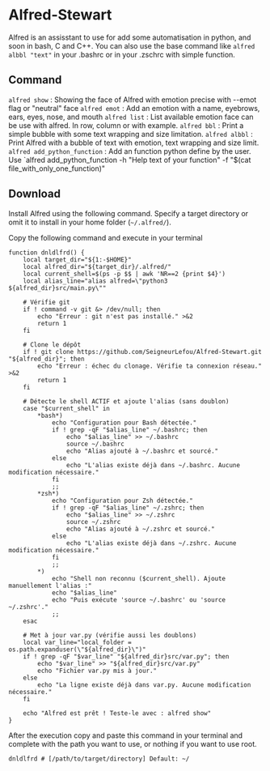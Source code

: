 # Alfred-Stewart

Alfred is an assisstant to use for add some automatisation in python, and soon in bash, C and C++. You can also use the base command like `alfred albbl "text"` in your .bashrc or in your .zschrc with simple function.

## Command

`alfred show` : Showing the face of Alfred with emotion precise with --emot flag or "neutral" face
`alfred emot` : Add an emotion with a name, eyebrows, ears, eyes, nose, and mouth
`alfred list` : List available emotion face can be use with alfred. In row, column or with example.
`alfred bbl` : Print a simple bubble with some text wrapping and size limitation.
`alfred albbl` : Print Alfred with a bubble of text with emotion, text wrapping and size limit.
`alfred add_python_function` : Add an function python define by the user. Use `alfred add_python_function -h "Help text of your function" -f "$(cat file_with_only_one_function)"

## Download

Install Alfred using the following command. Specify a target directory or omit it to install in your home folder (`~/.alfred/`).

Copy the following command and execute in your terminal

```
function dnldlfrd() {
    local target_dir="${1:-$HOME}"
    local alfred_dir="${target_dir}/.alfred/"
    local current_shell=$(ps -p $$ | awk 'NR==2 {print $4}')
    local alias_line="alias alfred=\"python3 ${alfred_dir}src/main.py\""

    # Vérifie git
    if ! command -v git &> /dev/null; then
        echo "Erreur : git n'est pas installé." >&2
        return 1
    fi

    # Clone le dépôt
    if ! git clone https://github.com/SeigneurLefou/Alfred-Stewart.git "${alfred_dir}"; then
        echo "Erreur : échec du clonage. Vérifie ta connexion réseau." >&2
        return 1
    fi

    # Détecte le shell ACTIF et ajoute l'alias (sans doublon)
    case "$current_shell" in
        *bash*)
            echo "Configuration pour Bash détectée."
            if ! grep -qF "$alias_line" ~/.bashrc; then
                echo "$alias_line" >> ~/.bashrc
                source ~/.bashrc
                echo "Alias ajouté à ~/.bashrc et sourcé."
            else
                echo "L'alias existe déjà dans ~/.bashrc. Aucune modification nécessaire."
            fi
            ;;
        *zsh*)
            echo "Configuration pour Zsh détectée."
            if ! grep -qF "$alias_line" ~/.zshrc; then
                echo "$alias_line" >> ~/.zshrc
                source ~/.zshrc
                echo "Alias ajouté à ~/.zshrc et sourcé."
            else
                echo "L'alias existe déjà dans ~/.zshrc. Aucune modification nécessaire."
            fi
            ;;
        *)
            echo "Shell non reconnu ($current_shell). Ajoute manuellement l'alias :"
            echo "$alias_line"
            echo "Puis exécute 'source ~/.bashrc' ou 'source ~/.zshrc'."
            ;;
    esac

    # Met à jour var.py (vérifie aussi les doublons)
    local var_line="local_folder = os.path.expanduser(\"${alfred_dir}\")"
    if ! grep -qF "$var_line" "${alfred_dir}src/var.py"; then
        echo "$var_line" >> "${alfred_dir}src/var.py"
        echo "Fichier var.py mis à jour."
    else
        echo "La ligne existe déjà dans var.py. Aucune modification nécessaire."
    fi

    echo "Alfred est prêt ! Teste-le avec : alfred show"
}
```

After the execution copy and paste this command in your terminal and complete with the path you want to use, or nothing if you want to use root.

```dnldlfrd # [/path/to/target/directory] Default: ~/```
